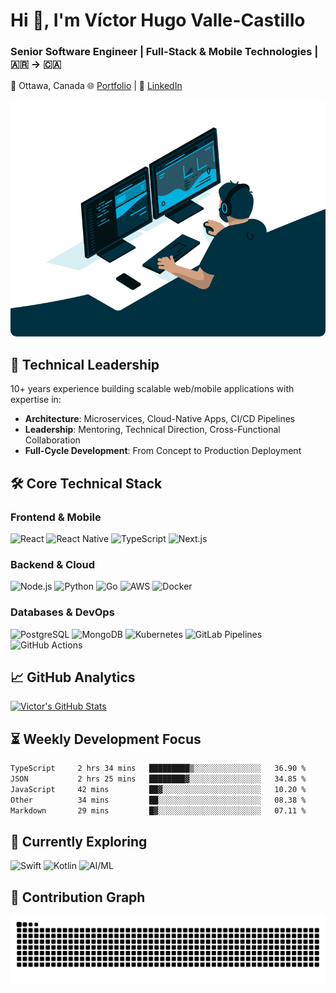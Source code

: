 # Hi 👋, I'm Víctor Hugo Valle-Castillo

### Senior Software Engineer | Full-Stack & Mobile Technologies | 🇦🇷 → 🇨🇦

📍 Ottawa, Canada
🌐 [Portfolio](https://vihuvac.com) | 💼 [LinkedIn](https://www.linkedin.com/in/vihuvac/)

<img alt="Coding Banner" src="./images/coding.gif" width="600" style="border-radius:.6rem;" />

## 🚀 Technical Leadership

10+ years experience building scalable web/mobile applications with expertise in:
- **Architecture**: Microservices, Cloud-Native Apps, CI/CD Pipelines
- **Leadership**: Mentoring, Technical Direction, Cross-Functional Collaboration
- **Full-Cycle Development**: From Concept to Production Deployment

## 🛠 Core Technical Stack

### **Frontend & Mobile**

![React](https://img.shields.io/badge/-React-61DAFB?logo=react&logoColor=black)
![React Native](https://img.shields.io/badge/-React_Native-61DAFB?logo=react&logoColor=black)
![TypeScript](https://img.shields.io/badge/-TypeScript-3178C6?logo=typescript&logoColor=white)
![Next.js](https://img.shields.io/badge/-Next.js-000000?logo=nextdotjs&logoColor=white)

### **Backend & Cloud**

![Node.js](https://img.shields.io/badge/-Node.js-339933?logo=nodedotjs&logoColor=white)
![Python](https://img.shields.io/badge/-Python-3776AB?logo=python&logoColor=white)
![Go](https://img.shields.io/badge/-Go-00ADD8?logo=go&logoColor=white)
![AWS](https://img.shields.io/badge/-AWS-232F3E?logo=amazonwebservices&logoColor=white)
![Docker](https://img.shields.io/badge/-Docker-2496ED?logo=docker&logoColor=white)

### **Databases & DevOps**

![PostgreSQL](https://img.shields.io/badge/-PostgreSQL-4169E1?logo=postgresql&logoColor=white)
![MongoDB](https://img.shields.io/badge/-MongoDB-47A248?logo=mongodb&logoColor=white)
![Kubernetes](https://img.shields.io/badge/-Kubernetes-326CE5?logo=kubernetes&logoColor=white)
![GitLab Pipelines](https://img.shields.io/badge/-GitLab_Pipelines-FC6D26?logo=gitlab&logoColor=white)
![GitHub Actions](https://img.shields.io/badge/-GitHub_Actions-2088FF?logo=githubactions&logoColor=white)

## 📈 GitHub Analytics

[![Victor's GitHub Stats](https://github-readme-stats.vercel.app/api?username=vihuvac&show_icons=true&theme=gotham)](https://github.com/vihuvac)

## ⏳ Weekly Development Focus

<!--START_SECTION:waka-->

```txt
TypeScript     2 hrs 34 mins   █████████▒░░░░░░░░░░░░░░░   36.90 %
JSON           2 hrs 25 mins   ████████▓░░░░░░░░░░░░░░░░   34.85 %
JavaScript     42 mins         ██▓░░░░░░░░░░░░░░░░░░░░░░   10.20 %
Other          34 mins         ██░░░░░░░░░░░░░░░░░░░░░░░   08.38 %
Markdown       29 mins         █▓░░░░░░░░░░░░░░░░░░░░░░░   07.11 %
```

<!--END_SECTION:waka-->

## 🎯 Currently Exploring

![Swift](https://img.shields.io/badge/-Swift-F05138?logo=swift&logoColor=white)
![Kotlin](https://img.shields.io/badge/-Kotlin-7F52FF?logo=kotlin&logoColor=white)
![AI/ML](https://img.shields.io/badge/-AI/ML-405263?logo=micro:bit&logoColor=white)

## 🐍 Contribution Graph

![Snake animation](https://raw.githubusercontent.com/vihuvac/vihuvac/output/snake.svg)
